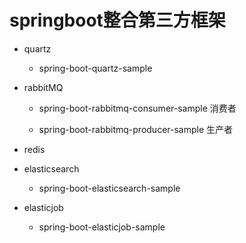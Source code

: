# springboot整合第三方框架

- quartz

  - spring-boot-quartz-sample

- rabbitMQ

  - spring-boot-rabbitmq-consumer-sample 消费者
  
  - spring-boot-rabbitmq-producer-sample 生产者

- redis

- elasticsearch

  - spring-boot-elasticsearch-sample
  
- elasticjob

  - spring-boot-elasticjob-sample
